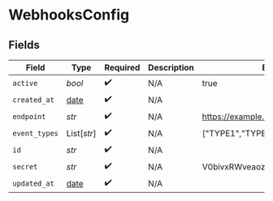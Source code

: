 # WebhooksConfig


## Fields

| Field                                                                | Type                                                                 | Required                                                             | Description                                                          | Example                                                              |
| -------------------------------------------------------------------- | -------------------------------------------------------------------- | -------------------------------------------------------------------- | -------------------------------------------------------------------- | -------------------------------------------------------------------- |
| `active`                                                             | *bool*                                                               | :heavy_check_mark:                                                   | N/A                                                                  | true                                                                 |
| `created_at`                                                         | [date](https://docs.python.org/3/library/datetime.html#date-objects) | :heavy_check_mark:                                                   | N/A                                                                  |                                                                      |
| `endpoint`                                                           | *str*                                                                | :heavy_check_mark:                                                   | N/A                                                                  | https://example.com                                                  |
| `event_types`                                                        | List[*str*]                                                          | :heavy_check_mark:                                                   | N/A                                                                  | ["TYPE1","TYPE2"]                                                    |
| `id`                                                                 | *str*                                                                | :heavy_check_mark:                                                   | N/A                                                                  |                                                                      |
| `secret`                                                             | *str*                                                                | :heavy_check_mark:                                                   | N/A                                                                  | V0bivxRWveaoz08afqjU6Ko/jwO0Cb+3                                     |
| `updated_at`                                                         | [date](https://docs.python.org/3/library/datetime.html#date-objects) | :heavy_check_mark:                                                   | N/A                                                                  |                                                                      |